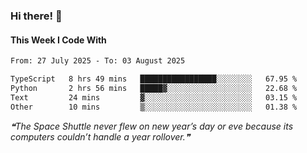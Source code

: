 ### Hi there! 👋

#### This Week I Code With
<!--START_SECTION:waka-->

```txt
From: 27 July 2025 - To: 03 August 2025

TypeScript   8 hrs 49 mins   █████████████████░░░░░░░░   67.95 %
Python       2 hrs 56 mins   █████▓░░░░░░░░░░░░░░░░░░░   22.68 %
Text         24 mins         ▓░░░░░░░░░░░░░░░░░░░░░░░░   03.15 %
Other        10 mins         ▒░░░░░░░░░░░░░░░░░░░░░░░░   01.38 %
```

<!--END_SECTION:waka-->

<!--STARTS_HERE_QUOTE_README-->
<i>❝The Space Shuttle never flew on new year’s day or eve because its computers couldn’t handle a year rollover.❞</i>
<!--ENDS_HERE_QUOTE_README-->
